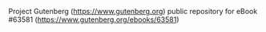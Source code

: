 Project Gutenberg (https://www.gutenberg.org) public repository for eBook #63581 (https://www.gutenberg.org/ebooks/63581)
